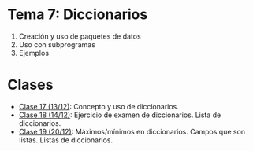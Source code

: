 # Tema 7: Diccionarios

1. Creación y uso de paquetes de datos
2. Uso con subprogramas
3. Ejemplos

# Clases
* [Clase 17 (13/12)](clase17.md): Concepto y uso de diccionarios.
* [Clase 18 (14/12)](clase18.md): Ejercicio de examen de diccionarios. Lista de diccionarios.
* [Clase 19 (20/12)](clase19.md): Máximos/mínimos en diccionarios. Campos que son listas. Listas de diccionarios.

